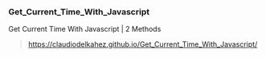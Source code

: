 ### Get_Current_Time_With_Javascript
Get Current Time With Javascript | 2 Methods

> https://claudiodelkahez.github.io/Get_Current_Time_With_Javascript/

